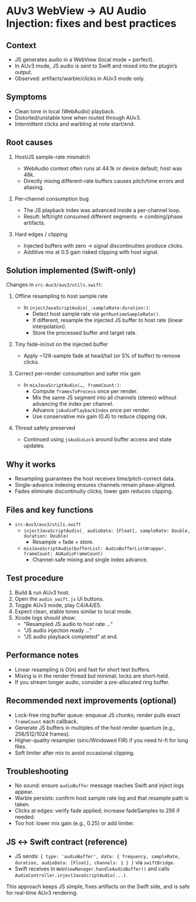 # AUv3 WebView → AU Audio Injection: fixes and best practices

## Context

- JS generates audio in a WebView (local mode = perfect).
- In AUv3 mode, JS audio is sent to Swift and mixed into the plugin’s output.
- Observed: artifacts/warble/clicks in AUv3 mode only.

## Symptoms

- Clean tone in local (WebAudio) playback.
- Distorted/unstable tone when routed through AUv3.
- Intermittent clicks and warbling at note start/end.

## Root causes

1) Host/JS sample-rate mismatch

   - WebAudio context often runs at 44.1k or device default; host was 48k.
   - Directly mixing different-rate buffers causes pitch/time errors and aliasing.

2) Per-channel consumption bug

   - The JS playback index was advanced inside a per-channel loop.
   - Result: left/right consumed different segments → combing/phase artifacts.

3) Hard edges / clipping

   - Injected buffers with zero → signal discontinuities produce clicks.
   - Additive mix at 0.5 gain risked clipping with host signal.

## Solution implemented (Swift-only)

Changes in `src-Auv3/auv3/utils.swift`:

1) Offline resampling to host sample rate

   - In `injectJavaScriptAudio(_:sampleRate:duration:)`:
     - Detect host sample rate via `getRuntimeSampleRate()`.
     - If different, resample the injected JS buffer to host rate (linear interpolation).
     - Store the processed buffer and target rate.

2) Tiny fade-in/out on the injected buffer

   - Apply ~128-sample fade at head/tail (or 5% of buffer) to remove clicks.

3) Correct per-render consumption and safer mix gain

   - In `mixJavaScriptAudio(…, frameCount:)`:
     - Compute `framesToProcess` once per render.
     - Mix the same JS segment into all channels (stereo) without advancing the index per channel.
     - Advance `jsAudioPlaybackIndex` once per render.
     - Use conservative mix gain (0.4) to reduce clipping risk.

4) Thread safety preserved

   - Continued using `jsAudioLock` around buffer access and state updates.

## Why it works

- Resampling guarantees the host receives time/pitch-correct data.
- Single-advance indexing ensures channels remain phase-aligned.
- Fades eliminate discontinuity clicks; lower gain reduces clipping.

## Files and key functions

- `src-Auv3/auv3/utils.swift`
  - `injectJavaScriptAudio(_ audioData: [Float], sampleRate: Double, duration: Double)`
    - Resample + fade + store.
  - `mixJavaScriptAudio(bufferList: AudioBufferListWrapper, frameCount: AUAudioFrameCount)`
    - Channel-safe mixing and single index advance.

## Test procedure

1) Build & run AUv3 host.
2) Open the `audio_swift.js` UI buttons.
3) Toggle AUv3 mode, play C4/A4/E5.
4) Expect clean, stable tones similar to local mode.
5) Xcode logs should show:
   - "Resampled JS audio to host rate …"
   - "JS audio injection ready …"
   - "JS audio playback completed" at end.

## Performance notes

- Linear resampling is O(n) and fast for short test buffers.
- Mixing is in the render thread but minimal; locks are short-held.
- If you stream longer audio, consider a pre-allocated ring buffer.

## Recommended next improvements (optional)

- Lock-free ring buffer queue: enqueue JS chunks; render pulls exact `frameCount` each callback.
- Generate JS buffers in multiples of the host render quantum (e.g., 256/512/1024 frames).
- Higher-quality resampler (sinc/Windowed FIR) if you need hi-fi for long files.
- Soft limiter after mix to avoid occasional clipping.

## Troubleshooting

- No sound: ensure `audioBuffer` message reaches Swift and inject logs appear.
- Warble persists: confirm host sample rate log and that resample path is taken.
- Clicks at edges: verify fade applied; increase fadeSamples to 256 if needed.
- Too hot: lower mix gain (e.g., 0.25) or add limiter.

## JS ↔ Swift contract (reference)

- JS sends: `{ type: 'audioBuffer', data: { frequency, sampleRate, duration, audioData: [Float], channels: 1 } }` via `swiftBridge`.
- Swift receives in `WebViewManager.handleAudioBuffer()` and calls `AudioController.injectJavaScriptAudio(...)`.

This approach keeps JS simple, fixes artifacts on the Swift side, and is safe for real-time AUv3 rendering.
